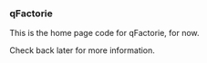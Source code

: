 ### qFactorie

This is the home page code for qFactorie, for now.

Check back later for more information.